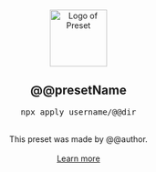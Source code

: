 <p align="center">
  <br />
  <a href="https://preset.dev">
    <img width="100" src="https://raw.githubusercontent.com/preset/preset/main/.github/assets/logo.svg" alt="Logo of Preset">
  </a>
  <br />
</p>

<h2 align="center">@@presetName</h2>
<pre><div align="center">npx apply username/@@dir</div></pre>

<br />

<div align="center">
  This preset was made by @@author.
  <br />
  <br />
  <a href="https://preset.dev">Learn more</a>
</div>
